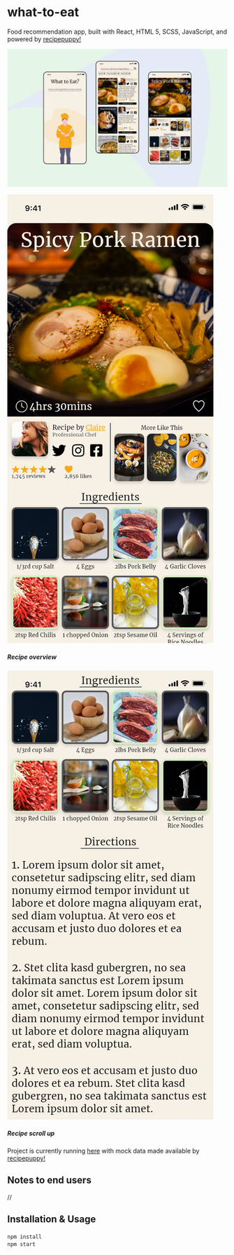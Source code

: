 # what-to-eat
Food recommendation app, built with React, HTML 5, SCSS, JavaScript, and powered by [recipepuppy!](http://www.recipepuppy.com/ "http://www.recipepuppy.com/")  

![Mock](https://github.com/kre64/what-to-eat/blob/master/Mock.png)

![Mock](https://github.com/kre64/what-to-eat/blob/master/User%20clicks%20a%20recipe%402x.png)
##### Recipe overview

![Mock](https://github.com/kre64/what-to-eat/blob/master/User%20scrolls%20recipe%20up%402x.png)
##### Recipe scroll up

Project is currently running [here](https://kre64.github.io/w2e/ "https://kre64.github.io/w2e/") with mock data made available by [recipepuppy!](http://www.recipepuppy.com/ "http://www.recipepuppy.com/")

## Notes to end users

//

## Installation & Usage
`npm install`  
`npm start`
